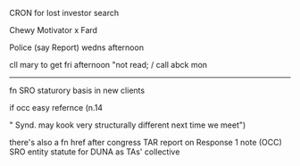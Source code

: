 CRON for lost investor search

Chewy Motivator x Fard 

Police (say Report) wedns afternoon

cll mary to get fri afternoon
"not read; / call abck mon



---

fn SRO staturory basis in new clients 

if occ easy refernce (n.14

"
Synd. may kook very structurally different next time we meet")

there's also a fn href after congress TAR report on Response 1 note (OCC) SRO entity statute for DUNA as TAs' collective
